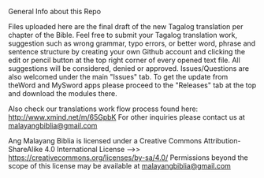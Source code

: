General Info about this Repo

Files uploaded here are the final draft of the new Tagalog translation per chapter of the Bible. 
Feel free to submit your Tagalog translation work, suggestion such as wrong grammar, typo errors, or better word, phrase and sentence structure by creating your own Github account and clicking the edit or pencil button at the top right corner of every opened text file. All suggestions will be considered, denied or approved. Issues/Questions are also welcomed under the main "Issues" tab. To get the update from theWord and MySword apps please proceed to the "Releases" tab at the top and download the modules there.

Also check our translations work flow process found here: http://www.xmind.net/m/65GpbK
For other inquiries please contact us at malayangbiblia@gmail.com

Ang Malayang Biblia is licensed under a Creative Commons Attribution-ShareAlike 4.0 International License -->> https://creativecommons.org/licenses/by-sa/4.0/
Permissions beyond the scope of this license may be available at malayangbiblia@gmail.com
